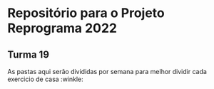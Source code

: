 # Repositório para o Projeto Reprograma 2022

## Turma 19

As pastas aqui serão divididas por semana para melhor dividir cada exercicio de casa :winkle: